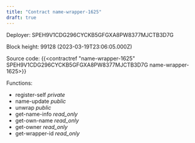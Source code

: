 ```yaml
---
title: "Contract name-wrapper-1625"
draft: true
---
```

Deployer: SPEH9V1CDG296CYCKB5GFGXA8PW8377MJCTB3D7G


 



Block height: 99128 (2023-03-19T23:06:05.000Z)

Source code: {{<contractref "name-wrapper-1625" SPEH9V1CDG296CYCKB5GFGXA8PW8377MJCTB3D7G name-wrapper-1625>}}

Functions:

* register-self _private_
* name-update _public_
* unwrap _public_
* get-name-info _read_only_
* get-own-name _read_only_
* get-owner _read_only_
* get-wrapper-id _read_only_
